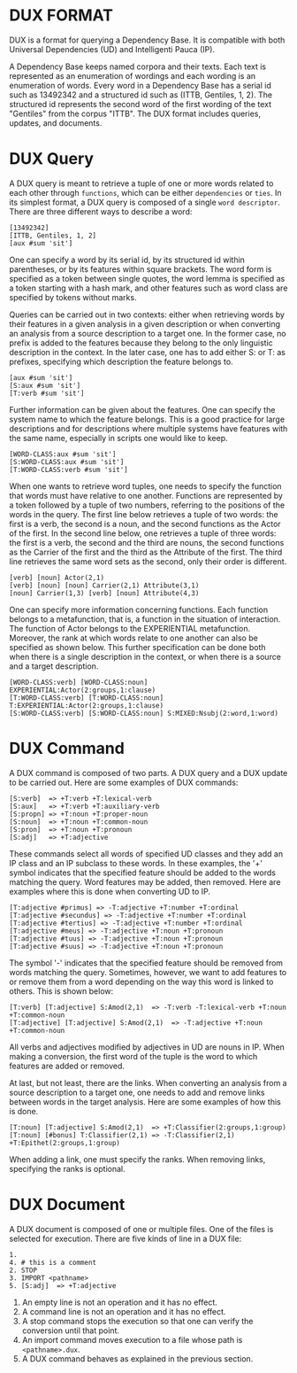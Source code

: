 # DUX FORMAT

DUX is a format for querying a Dependency Base. It is compatible with both Universal Dependencies (UD) and Intelligenti Pauca (IP).

A Dependency Base keeps named corpora and their texts. Each text is represented as an enumeration of wordings and each wording is an enumeration of words. Every word in a Dependency Base has a serial id such as 13492342 and a structured id such as (ITTB, Gentiles, 1, 2). The structured id represents the second word of the first wording of the text "Gentiles" from the corpus "ITTB". The DUX format includes queries, updates, and documents.

# DUX Query

A DUX query is meant to retrieve a tuple of one or more words related to each other through `functions`, which can be either `dependencies` or `ties`. In its simplest format, a DUX query is composed of a single `word descriptor`. There are three different ways to describe a word:

```
[13492342]
[ITTB, Gentiles, 1, 2]
[aux #sum 'sit']
```

One can specify a word by its serial id, by its structured id within parentheses, or by its features within square brackets. The word form is specified as a token between single quotes, the word lemma is specified as a token starting with a hash mark, and other features such as word class are specified by tokens without marks.

Queries can be carried out in two contexts: either when retrieving words by their features in a given analysis in a given description or when converting an analysis from a source description to a target one. In the former case, no prefix is added to the features because they belong to the only linguistic description in the context. In the later case, one has to add either S: or T: as prefixes, specifying which description the feature belongs to.   

```
[aux #sum 'sit']
[S:aux #sum 'sit']
[T:verb #sum 'sit']
```

Further information can be given about the features. One can specify the system name to which the feature belongs. This is a good practice for large descriptions and for descriptions where multiple systems have features with the same name, especially in scripts one would like to keep.

```
[WORD-CLASS:aux #sum 'sit']
[S:WORD-CLASS:aux #sum 'sit']
[T:WORD-CLASS:verb #sum 'sit']
```

When one wants to retrieve word tuples, one needs to specify the function that words must have relative to one another. Functions are represented by a token followed by a tuple of two numbers, referring to the positions of the words in the query. The first line below retrieves a tuple of two words: the first is a verb, the second is a noun, and the second functions as the Actor of the first. In the second line below, one retrieves a tuple of three words: the first is a verb, the second and the third are nouns, the second functions as the Carrier of the first and the third as the Attribute of the first. The third line retrieves the same word sets as the second, only their order is different.

```
[verb] [noun] Actor(2,1)
[verb] [noun] [noun] Carrier(2,1) Attribute(3,1)
[noun] Carrier(1,3) [verb] [noun] Attribute(4,3)
```

One can specify more information concerning functions. Each function belongs to a metafunction, that is, a function in the situation of interaction. The function of Actor belongs to the EXPERIENTIAL metafunction. Moreover, the rank at which words relate to one another can also be specified as shown below. This further specification can be done both when there is a single description in the context, or when there is a source and a target description.

```
[WORD-CLASS:verb] [WORD-CLASS:noun] EXPERIENTIAL:Actor(2:groups,1:clause)
[T:WORD-CLASS:verb] [T:WORD-CLASS:noun] T:EXPERIENTIAL:Actor(2:groups,1:clause)
[S:WORD-CLASS:verb] [S:WORD-CLASS:noun] S:MIXED:Nsubj(2:word,1:word)
```

# DUX Command

A DUX command is composed of two parts. A DUX query and a DUX update to be carried out. Here are some examples of DUX commands:

```
[S:verb]  => +T:verb +T:lexical-verb
[S:aux]   => +T:verb +T:auxiliary-verb
[S:propn] => +T:noun +T:proper-noun
[S:noun]  => +T:noun +T:common-noun
[S:pron]  => +T:noun +T:pronoun
[S:adj]   => +T:adjective
```

These commands select all words of specified UD classes and they add an IP class and an IP subclass to these words. In these examples, the '+' symbol indicates that the specified feature should be added to the words matching the query. Word features may be added, then removed. Here are examples where this is done when converting UD to IP.

```
[T:adjective #primus] => -T:adjective +T:number +T:ordinal
[T:adjective #secundus] => -T:adjective +T:number +T:ordinal
[T:adjective #tertius] => -T:adjective +T:number +T:ordinal
[T:adjective #meus] => -T:adjective +T:noun +T:pronoun
[T:adjective #tuus] => -T:adjective +T:noun +T:pronoun
[T:adjective #suus] => -T:adjective +T:noun +T:pronoun
```

The symbol '-' indicates that the specified feature should be removed from words matching the query. Sometimes, however, we want to add features to or remove them from a word depending on the way this word is linked to others. This is shown below:

```
[T:verb] [T:adjective] S:Amod(2,1)  => -T:verb -T:lexical-verb +T:noun +T:common-noun
[T:adjective] [T:adjective] S:Amod(2,1)  => -T:adjective +T:noun +T:common-noun
```

All verbs and adjectives modified by adjectives in UD are nouns in IP. When making a conversion, the first word of the tuple is the word to which features are added or removed.

At last, but not least, there are the links. When converting an analysis from a source description to a target one, one needs to add and remove links between words in the target analysis. Here are some examples of how this is done.

```
[T:noun] [T:adjective] S:Amod(2,1)  => +T:Classifier(2:groups,1:group)
[T:noun] [#bonus] T:Classifier(2,1) => -T:Classifier(2,1) +T:Epithet(2:groups,1:group)
```

When adding a link, one must specify the ranks. When removing links, specifying the ranks is optional.

# DUX Document

A DUX document is composed of one or multiple files. One of the files is selected for execution. There are five kinds of line in a DUX file:

```
1.
4. # this is a comment
2. STOP
3. IMPORT <pathname>
5. [S:adj]  => +T:adjective
```

1. An empty line is not an operation and it has no effect.
2. A command line is not an operation and it has no effect.
3. A stop command stops the execution so that one can verify the conversion until that point.
4. An import command moves execution to a file whose path is `<pathname>.dux`.
5. A DUX command behaves as explained in the previous section.
